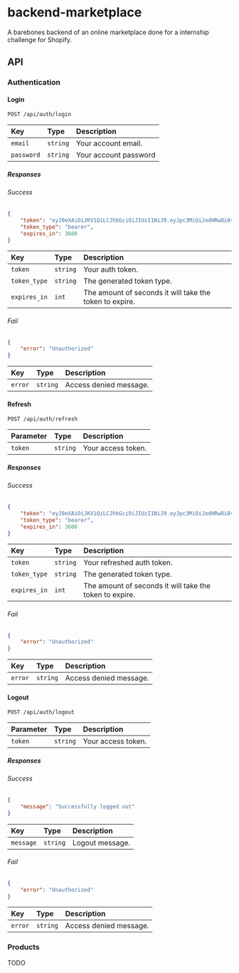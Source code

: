 # backend-marketplace
A barebones backend of an online marketplace done for a internship challenge for Shopify.

## API

### Authentication

#### Login

```http
POST /api/auth/login
```
| Key | Type | Description |
| :--- | :--- | :--- |
| `email` | `string` | Your account email. |
| `password` | `string` | Your account password |

##### Responses

###### Success

```json
{
    "token": "eyJ0eXAiOiJKV1QiLCJhbGciOiJIUzI1NiJ9.eyJpc3MiOiJodHRwOi8vbG9jYWxob3N0L2JhY2tlbmQvcHVibGljL2FwaS9hdXRoL2xvZ2luIiwiaWF0IjoxNTQ3NjAwMTMyLCJleHAiOjE1NDc2MDM3MzIsIm5iZiI6MTU0NzYwMDEzMiwianRpIjoiTHJnSDM1R1NMR3RUbUtJVCIsInN1YiI6MSwicHJ2IjoiODdlMGFmMWVmOWZkMTU4MTJmZGVjOTcxNTNhMTRlMGIwNDc1NDZhYSJ9.APiKkzX0ka9is6MO132ub-3zByn-WqGhLLmEDdWzVto",
    "token_type": "bearer",
    "expires_in": 3600
}
```
| Key | Type | Description |
| :--- | :--- | :--- |
| `token` | `string` | Your auth token. |
| `token_type` | `string` | The generated token type. |
| `expires_in` | `int` | The amount of seconds it will take the token to expire. |

###### Fail
```json
{
    "error": "Unauthorized"
}
```
| Key | Type | Description |
| :--- | :--- | :--- |
| `error` | `string` | Access denied message. |

#### Refresh

```http
POST /api/auth/refresh
```
| Parameter | Type | Description |
| :--- | :--- | :--- |
| `token` | `string` | Your access token. |

##### Responses

###### Success

```json
{
    "token": "eyJ0eXAiOiJKV1QiLCJhbGciOiJIUzI1NiJ9.eyJpc3MiOiJodHRwOi8vbG9jYWxob3N0L2JhY2tlbmQvcHVibGljL2FwaS9hdXRoL2xvZ2luIiwiaWF0IjoxNTQ3NjAwODI1LCJleHAiOjE1NDc2MDQ0MjUsIm5iZiI6MTU0NzYwMDgyNSwianRpIjoiWUxrYXR2RjFlMEdLVExLUiIsInN1YiI6MSwicHJ2IjoiODdlMGFmMWVmOWZkMTU4MTJmZGVjOTcxNTNhMTRlMGIwNDc1NDZhYSJ9.7GmAc12UE-gaZUUMNglsXlH7MyRwkGnRoetnktlEkpY",
    "token_type": "bearer",
    "expires_in": 3600
}
```
| Key | Type | Description |
| :--- | :--- | :--- |
| `token` | `string` | Your refreshed auth token. |
| `token_type` | `string` | The generated token type. |
| `expires_in` | `int` | The amount of seconds it will take the token to expire. |

###### Fail
```json
{
    "error": "Unauthorized"
}
```
| Key | Type | Description |
| :--- | :--- | :--- |
| `error` | `string` | Access denied message. |

#### Logout

```http
POST /api/auth/logout
```
| Parameter | Type | Description |
| :--- | :--- | :--- |
| `token` | `string` | Your access token. |

##### Responses

###### Success

```json
{
    "message": "Successfully logged out"
}
```
| Key | Type | Description |
| :--- | :--- | :--- |
| `message` | `string` | Logout message. |

###### Fail
```json
{
    "error": "Unauthorized"
}
```
| Key | Type | Description |
| :--- | :--- | :--- |
| `error` | `string` | Access denied message. |

### Products

TODO